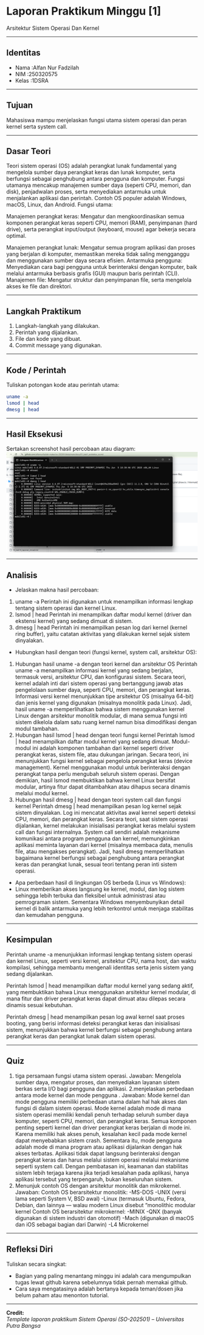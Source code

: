 
# Laporan Praktikum Minggu [1]
Arsitektur Sistem Operasi Dan Kernel

---

## Identitas
- Nama  :Alfan Nur Fadzilah
- NIM   :250320575
- Kelas :1DSRA

---

## Tujuan

 Mahasiswa mampu menjelaskan fungsi utama sistem operasi dan peran kernel serta system call.

---

## Dasar Teori
Teori sistem operasi (OS) adalah perangkat lunak fundamental yang mengelola sumber daya perangkat keras dan lunak komputer, serta berfungsi sebagai penghubung antara pengguna dan komputer. Fungsi utamanya mencakup manajemen sumber daya (seperti CPU, memori, dan disk), penjadwalan proses, serta menyediakan antarmuka untuk menjalankan aplikasi dan perintah. Contoh OS populer adalah Windows, macOS, Linux, dan Android. 
Fungsi utama:

Manajemen perangkat keras: Mengatur dan mengkoordinasikan semua komponen perangkat keras seperti CPU, memori (RAM), penyimpanan (hard drive), serta perangkat input/output (keyboard, mouse) agar bekerja secara optimal. 

Manajemen perangkat lunak:
Mengatur semua program aplikasi dan proses yang berjalan di komputer, memastikan mereka tidak saling mengganggu dan menggunakan sumber daya secara efisien. 
Antarmuka pengguna:
Menyediakan cara bagi pengguna untuk berinteraksi dengan komputer, baik melalui antarmuka berbasis grafis (GUI) maupun baris perintah (CLI). 
Manajemen file:
Mengatur struktur dan penyimpanan file, serta mengelola akses ke file dan direktori. 


---

## Langkah Praktikum
1. Langkah-langkah yang dilakukan.  
2. Perintah yang dijalankan.  
3. File dan kode yang dibuat.  
4. Commit message yang digunakan.

---

## Kode / Perintah
Tuliskan potongan kode atau perintah utama:
```bash
uname -a
lsmod | head
dmesg | head
```

---

## Hasil Eksekusi
Sertakan screenshot hasil percobaan atau diagram:
![Screenshot hasil](<screenshots/Screenshot 2025-10-15 164543.png>)

---

## Analisis
- Jelaskan makna hasil percobaan:
1. uname -a
Perintah ini digunakan untuk menampilkan informasi lengkap tentang sistem operasi dan kernel Linux.
2. lsmod | head
Perintah ini menampilkan daftar modul kernel (driver dan ekstensi kernel) yang sedang dimuat di sistem.
3. dmesg | head
Perintah ini menampilkan pesan log dari kernel (kernel ring buffer), yaitu catatan aktivitas yang dilakukan kernel sejak sistem dinyalakan.

- Hubungkan hasil dengan teori (fungsi kernel, system call, arsitektur OS):
 1. Hubungan hasil uname -a dengan teori kernel dan arsitektur OS
Perintah uname -a menampilkan informasi kernel yang sedang berjalan, termasuk versi, arsitektur CPU, dan konfigurasi sistem.
Secara teori, kernel adalah inti dari sistem operasi yang bertanggung jawab atas pengelolaan sumber daya, seperti CPU, memori, dan perangkat keras. Informasi versi kernel menunjukkan tipe arsitektur OS (misalnya 64-bit) dan jenis kernel yang digunakan (misalnya monolitik pada Linux).
Jadi, hasil uname -a memperlihatkan bahwa sistem menggunakan kernel Linux dengan arsitektur monolitik modular, di mana semua fungsi inti sistem dikelola dalam satu ruang kernel namun bisa dimodifikasi dengan modul tambahan.
2. Hubungan hasil lsmod | head dengan teori fungsi kernel
Perintah lsmod | head menampilkan daftar modul kernel yang sedang dimuat. Modul-modul ini adalah komponen tambahan dari kernel seperti driver perangkat keras, sistem file, atau dukungan jaringan.
Secara teori, ini menunjukkan fungsi kernel sebagai pengelola perangkat keras (device management). Kernel menggunakan modul untuk berinteraksi dengan perangkat tanpa perlu mengubah seluruh sistem operasi.
Dengan demikian, hasil lsmod membuktikan bahwa kernel Linux bersifat modular, artinya fitur dapat ditambahkan atau dihapus secara dinamis melalui modul kernel.
3. Hubungan hasil dmesg | head dengan teori system call dan fungsi kernel
Perintah dmesg | head menampilkan pesan log kernel sejak sistem dinyalakan. Log ini mencatat aktivitas awal kernel seperti deteksi CPU, memori, dan perangkat keras.
Secara teori, saat sistem operasi dijalankan, kernel melakukan inisialisasi perangkat keras melalui system call dan fungsi internalnya. System call sendiri adalah mekanisme komunikasi antara program pengguna dan kernel, memungkinkan aplikasi meminta layanan dari kernel (misalnya membaca data, menulis file, atau mengakses perangkat).
Jadi, hasil dmesg memperlihatkan bagaimana kernel berfungsi sebagai penghubung antara perangkat keras dan perangkat lunak, sesuai teori tentang peran inti sistem operasi.

- Apa perbedaan hasil di lingkungan OS berbeda (Linux vs Windows):
- Linux memberikan akses langsung ke kernel, modul, dan log sistem sehingga lebih terbuka dan fleksibel untuk administrasi atau pemrograman sistem.
Sementara Windows menyembunyikan detail kernel di balik antarmuka yang lebih terkontrol untuk menjaga stabilitas dan kemudahan pengguna.

---

## Kesimpulan
Perintah uname -a menunjukkan informasi lengkap tentang sistem operasi dan kernel Linux, seperti versi kernel, arsitektur CPU, nama host, dan waktu kompilasi, sehingga membantu mengenali identitas serta jenis sistem yang sedang dijalankan.

Perintah lsmod | head menampilkan daftar modul kernel yang sedang aktif, yang membuktikan bahwa Linux menggunakan arsitektur kernel modular, di mana fitur dan driver perangkat keras dapat dimuat atau dilepas secara dinamis sesuai kebutuhan.

Perintah dmesg | head menampilkan pesan log awal kernel saat proses booting, yang berisi informasi deteksi perangkat keras dan inisialisasi sistem, menunjukkan bahwa kernel berfungsi sebagai penghubung antara perangkat keras dan perangkat lunak dalam sistem operasi.

---

## Quiz
1. tiga persamaan fungsi utama sistem operasi. 
Jawaban: Mengelola sumber daya, mengatur proses, dan menyediakan layanan sistem berkas serta I/O bagi pengguna dan aplikasi.
2.menjelaskan perbedaan antara mode kernel dan mode pengguna .
Jawaban: Mode kernel dan mode pengguna memiliki perbedaan utama dalam hal hak akses dan fungsi di dalam sistem operasi. Mode kernel adalah mode di mana sistem operasi memiliki kendali penuh terhadap seluruh sumber daya komputer, seperti CPU, memori, dan perangkat keras. Semua komponen penting seperti kernel dan driver perangkat keras berjalan di mode ini. Karena memiliki hak akses penuh, kesalahan kecil pada mode kernel dapat menyebabkan sistem crash. Sementara itu, mode pengguna adalah mode di mana program atau aplikasi dijalankan dengan hak akses terbatas. Aplikasi tidak dapat langsung berinteraksi dengan perangkat keras dan harus melalui sistem operasi melalui mekanisme seperti system call. Dengan pembatasan ini, keamanan dan stabilitas sistem lebih terjaga karena jika terjadi kesalahan pada aplikasi, hanya aplikasi tersebut yang terpengaruh, bukan keseluruhan sistem.
3. Menunjuk contoh OS dengan arsitektur monolitik dan mikrokernel.
Jawaban: Contoh OS berarsitektur monolitik:
-MS-DOS
-UNIX (versi lama seperti System V, BSD awal)
-Linux (termasuk Ubuntu, Fedora, Debian, dan lainnya — walau modern Linux disebut “monolithic modular kernel
Contoh OS berarsitektur mikrokernel:
-MINIX
-QNX (banyak digunakan di sistem industri dan otomotif)
-Mach (digunakan di macOS dan iOS sebagai bagian dari Darwin)
-L4 Microkernel
---

## Refleksi Diri
Tuliskan secara singkat:
- Bagian yang paling menantang minggu ini adalah cara mengumpulkan tugas lewat github karena sebelumnya tidak pernah memakai github.
- Cara saya mengatasinya adalah bertanya kepada teman/dosen jika belum paham atau menonton tutorial.

---

**Credit:**  
_Template laporan praktikum Sistem Operasi (SO-202501) – Universitas Putra Bangsa_

